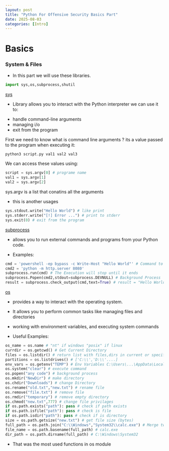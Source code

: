 ```yaml
---
layout: post
title: "Python For Offensive Security Basics Part"
date: 2025-08-03
categories: [Intro]
---
```



# Basics

### System & Files 

- In this part we will use these libraries.

```python
import sys,os,subprocess,shutil
```

[sys](https://docs.python.org/3/library/sys.html)

- Library allows you to interact with the Python interpreter we can use it to:
* handle command-line arguments
* managing i/o
* exit from the program

First we need to know what is command line arguments ?
its a value passed to the program when executing it:

```bash
python3 script.py val1 val2 val3
```
We can access these values using:
```python
script = sys.argv[0] # programe name
val1 = sys.argv[1] 
val2 = sys.argv[2]
```
sys.argv is a list that conatins all the arguments

- this is another usages

```python
sys.stdout.write("Hello World") # like print
sys.stderr.write("[!] Error ...") # print to stderr
sys.exit(0) # exit from the program
```

[subprocess](https://docs.python.org/3/library/subprocess.html)
- allows you to run external commands and programs from your Python code.

- Examples:

```python
cmd = 'powershell -ep bypass -c Write-Host "Hello World"' # Command to execute
cmd2 = 'python -m http.server 8080'
subprocess.run(cmd) # The Execution will stop until it ends
subprocess.Popen(cmd2,stdout=subprocess.DEVNULL) # Background Process
result = subprocess.check_output(cmd,text=True) # result = "Hello World"
```
[os](https://docs.python.org/3/library/os.html)

- provides a way to interact with the operating system.
- It allows you to perform common tasks like managing files and directories
- working with environment variables, and executing system commands

- Useful Examples:

```python
os_name = os.name # "nt" if windows "posix" if linux
currdir = os.getcwd() # Get Current Directory
files = os.listdir() # return list with files,dirs in current or specific dir
partitions = os.listdrives() # ['C:\\','D:\\'....]
env_vars = os.getenv("TEMP") # Env Variables C:\Users\...\AppData\Local\Temp
os.system("clear") # execute command
os.popen("any code") # background process
os.mkdir("NewDir") # make directory
os.chdir("Downloads") # change Directory
os.rename("old.txt","new.txt") # rename file
os.remove("file.txt") # remove file
os.rmdir("temporary") # remove empty directory
os.chmod("new.txt",777) # change file privilages
if os.path.exists("path"): pass # check if path exists
if os.path.isfile("path"): pass # check is file
if os.path.isdir("path"): pass # check if is directory
size = os.path.getsize("new.txt") # get file size (bytes)
full_path = os.path.join("C:\\Windows","System32\\calc.exe") # Merge two pathes
file_name = os.path.basename(full_path) # calc.exe
dir_path = os.path.dirname(full_path) # C:\Windows\System32
```

- That was the most used functions in os module




